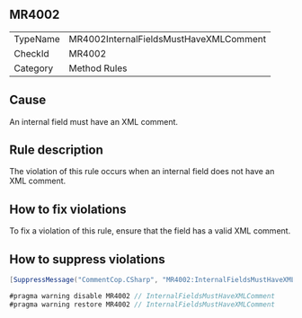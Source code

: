 ## MR4002

<table>
<tr>
  <td>TypeName</td>
  <td>MR4002InternalFieldsMustHaveXMLComment</td>
</tr>
<tr>
  <td>CheckId</td>
  <td>MR4002</td>
</tr>
<tr>
  <td>Category</td>
  <td>Method Rules</td>
</tr>
</table>

## Cause

An internal field must have an XML comment.

## Rule description

The violation of this rule occurs when an internal field does not have an XML comment.

## How to fix violations

To fix a violation of this rule, ensure that the field has a valid XML comment.

## How to suppress violations

```csharp
[SuppressMessage("CommentCop.CSharp", "MR4002:InternalFieldsMustHaveXMLComment", Justification = "Reviewed.")]
```

```csharp
#pragma warning disable MR4002 // InternalFieldsMustHaveXMLComment
#pragma warning restore MR4002 // InternalFieldsMustHaveXMLComment
```